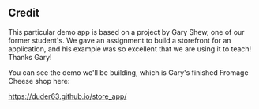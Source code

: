 ## Credit

This particular demo app is based on a project by Gary Shew, one of our former student's. We gave an assignment to build a storefront for an application, and his example was so excellent that we are using it to teach! Thanks Gary!

You can see the demo we'll be building, which is Gary's finished Fromage Cheese shop here:

https://duder63.github.io/store_app/